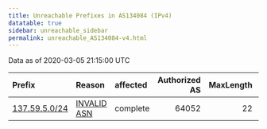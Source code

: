 ```yaml
---
title: Unreachable Prefixes in AS134084 (IPv4)
datatable: true
sidebar: unreachable_sidebar
permalink: unreachable_AS134084-v4.html
---
```


Data as of 2020-03-05 21:15:00 UTC


<div class="datatable-begin"></div>

| Prefix                                               | Reason                                                                                                | affected   |   Authorized AS |   MaxLength | Anchor                                       |   unreachable /24s |
|:-----------------------------------------------------|:------------------------------------------------------------------------------------------------------|:-----------|----------------:|------------:|:---------------------------------------------|-------------------:|
| [137.59.5.0/24](https://stat.ripe.net/137.59.5.0/24) | [INVALID ASN](https://rpki-validator.ripe.net/announcement-preview?asn=AS134084&prefix=137.59.5.0/24) | complete   |           64052 |          22 | [APNIC](unreachable_APNIC_RPKI_Root-v4.html) |                  1 |

<div class="datatable-end"></div>